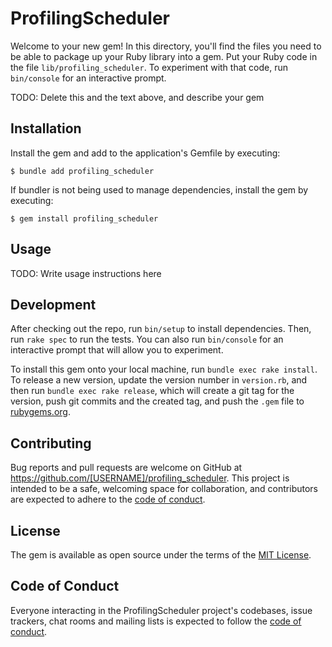 # ProfilingScheduler

Welcome to your new gem! In this directory, you'll find the files you need to be able to package up your Ruby library into a gem. Put your Ruby code in the file `lib/profiling_scheduler`. To experiment with that code, run `bin/console` for an interactive prompt.

TODO: Delete this and the text above, and describe your gem

## Installation

Install the gem and add to the application's Gemfile by executing:

    $ bundle add profiling_scheduler

If bundler is not being used to manage dependencies, install the gem by executing:

    $ gem install profiling_scheduler

## Usage

TODO: Write usage instructions here

## Development

After checking out the repo, run `bin/setup` to install dependencies. Then, run `rake spec` to run the tests. You can also run `bin/console` for an interactive prompt that will allow you to experiment.

To install this gem onto your local machine, run `bundle exec rake install`. To release a new version, update the version number in `version.rb`, and then run `bundle exec rake release`, which will create a git tag for the version, push git commits and the created tag, and push the `.gem` file to [rubygems.org](https://rubygems.org).

## Contributing

Bug reports and pull requests are welcome on GitHub at https://github.com/[USERNAME]/profiling_scheduler. This project is intended to be a safe, welcoming space for collaboration, and contributors are expected to adhere to the [code of conduct](https://github.com/[USERNAME]/profiling_scheduler/blob/master/CODE_OF_CONDUCT.md).

## License

The gem is available as open source under the terms of the [MIT License](https://opensource.org/licenses/MIT).

## Code of Conduct

Everyone interacting in the ProfilingScheduler project's codebases, issue trackers, chat rooms and mailing lists is expected to follow the [code of conduct](https://github.com/[USERNAME]/profiling_scheduler/blob/master/CODE_OF_CONDUCT.md).
